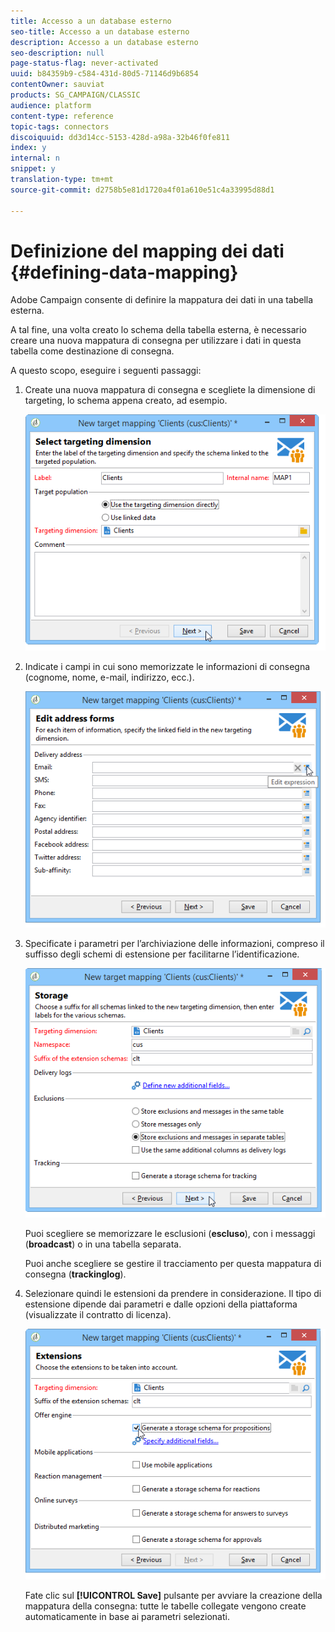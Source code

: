 ```yaml
---
title: Accesso a un database esterno
seo-title: Accesso a un database esterno
description: Accesso a un database esterno
seo-description: null
page-status-flag: never-activated
uuid: b84359b9-c584-431d-80d5-71146d9b6854
contentOwner: sauviat
products: SG_CAMPAIGN/CLASSIC
audience: platform
content-type: reference
topic-tags: connectors
discoiquuid: dd3d14cc-5153-428d-a98a-32b46f0fe811
index: y
internal: n
snippet: y
translation-type: tm+mt
source-git-commit: d2758b5e81d1720a4f01a610e51c4a33995d88d1

---
```



# Definizione del mapping dei dati {#defining-data-mapping}

Adobe Campaign consente di definire la mappatura dei dati in una tabella esterna.

A tal fine, una volta creato lo schema della tabella esterna, è necessario creare una nuova mappatura di consegna per utilizzare i dati in questa tabella come destinazione di consegna.

A questo scopo, eseguire i seguenti passaggi:

1. Create una nuova mappatura di consegna e scegliete la dimensione di targeting, lo schema appena creato, ad esempio.

   ![](assets/wf_new_mapping_create_fda.png)

1. Indicate i campi in cui sono memorizzate le informazioni di consegna (cognome, nome, e-mail, indirizzo, ecc.).

   ![](assets/wf_new_mapping_define_join.png)

1. Specificate i parametri per l’archiviazione delle informazioni, compreso il suffisso degli schemi di estensione per facilitarne l’identificazione.

   ![](assets/wf_new_mapping_define_names.png)

   Puoi scegliere se memorizzare le esclusioni (**escluso**), con i messaggi (**broadcast**) o in una tabella separata.

   Puoi anche scegliere se gestire il tracciamento per questa mappatura di consegna (**trackinglog**).

1. Selezionare quindi le estensioni da prendere in considerazione. Il tipo di estensione dipende dai parametri e dalle opzioni della piattaforma (visualizzate il contratto di licenza).

   ![](assets/wf_new_mapping_define_extensions.png)

   Fate clic sul **[!UICONTROL Save]** pulsante per avviare la creazione della mappatura della consegna: tutte le tabelle collegate vengono create automaticamente in base ai parametri selezionati.
